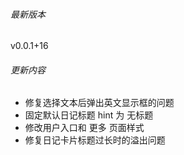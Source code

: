 ###### 最新版本
v0.0.1+16

###### 更新内容
- 修复选择文本后弹出英文显示框的问题
- 固定默认日记标题 hint 为 无标题
- 修改用户入口和 更多 页面样式
- 修复日记卡片标题过长时的溢出问题
